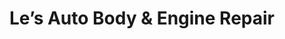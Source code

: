 ---
title: "Le’s Auto Body & Engine Repair"
url: /oakland/les-auto-body-und-engine-repair/
shop: Autowerkstatt
---